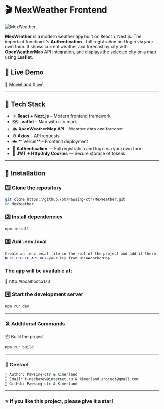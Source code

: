 # 🎬 MexWeather Frontend  

![MexWeather](https://media3.giphy.com/media/v1.Y2lkPTc5MGI3NjExd3J6ZnNqMjE0cTl2NHVxdmJpMTd5amU4c28zYnEzZ3J1cjF2b2Q5ZSZlcD12MV9pbnRlcm5hbF9naWZfYnlfaWQmY3Q9Zw/za5xikuRr0OzK/giphy.gif)  

**MexWeather** is a modern weather app built on React + Next.js. The important function it's **Authentication** - full registration and login via your own form. It shows current weather and forecast by city with **OpenWeatherMap** API integration, and displays the selected city on a map using **Leaflet**.

## 🚀 Live Demo  
🔗 [MovieLand (Live)](https://next-weather-delta.vercel.app/)  

---

## 📌 Tech Stack  
- ⚛️ **React + Next.js** – Modern frontend framework  
- 🗺 **Leaflet** – Map with city mark
- 🌦️ **OpenWeatherMap API** – Weather data and forecast  
- ⚙️ **Axios** – API requests 
- ☁️ ** Vercel** – Frontend deployment
- 🔐 **Authentication** — Full registration and login via your own form
- 🍪 **JWT + HttpOnly Cookies** — Secure storage of tokens

---

## 📖 Installation  

### 1️⃣ Clone the repository  
```bash
git clone https://github.com/Pawsing-ctr/MexWeather.git
cd MexWeather
```

### 2️⃣ Install dependencies
```bash
npm install
```
### 3️⃣ Add .env.local
```bash
Create an .env.local file in the root of the project and add it there:
NEXT_PUBLIC_API_KEY=your_key_from_OpenWeatherMap
```
### The app will be available at:
🔗 http://localhost:5173

### 4️⃣ Start the development server
```bash
npm run dev
```
---
### 🛠 Additional Commands

📦 Build the project
```bash
npm run build
```

---
### 📢 Contact

```bash
👤 Author: Pawsing-ctr & Kimerland
📧 Email: t-nechayev@internet.ru & kimerland.project@gmail.com
🐙 GitHub: Pawsing-ctr & Kimerland
```

---

### ⭐️ If you like this project, please give it a star!
